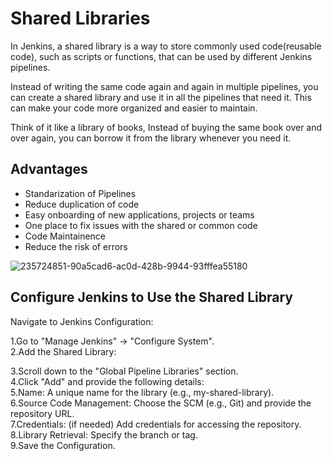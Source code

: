 # Shared Libraries

In Jenkins, a shared library is a way to store commonly used code(reusable code), such as scripts or functions, that can be used by different 
Jenkins pipelines. 

Instead of writing the same code again and again in multiple pipelines, you can create a shared library and use it in all the pipelines
that need it. This can make your code more organized and easier to maintain. 

Think of it like a library of books, Instead of buying the same book over and over again, you can borrow it from the library whenever you need it.

## Advantages

- Standarization of Pipelines
- Reduce duplication of code
- Easy onboarding of new applications, projects or teams
- One place to fix issues with the shared or common code
- Code Maintainence 
- Reduce the risk of errors

![235724851-90a5cad6-ac0d-428b-9944-93fffea55180](https://github.com/user-attachments/assets/a9be0116-2514-43c6-b558-325bc40a07f9)

## Configure Jenkins to Use the Shared Library
Navigate to Jenkins Configuration:

1.Go to "Manage Jenkins" → "Configure System".<br>
2.Add the Shared Library:

3.Scroll down to the "Global Pipeline Libraries" section.<br>
4.Click "Add" and provide the following details:<br>
5.Name: A unique name for the library (e.g., my-shared-library).<br>
6.Source Code Management: Choose the SCM (e.g., Git) and provide the repository URL.<br>
7.Credentials: (if needed) Add credentials for accessing the repository.<br>
8.Library Retrieval: Specify the branch or tag.<br>
9.Save the Configuration.

